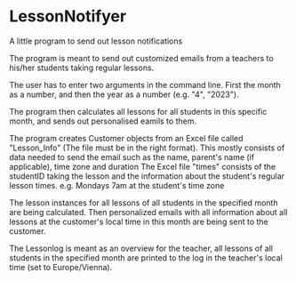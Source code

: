 # LessonNotifyer
A little program to send out lesson notifications

The program is meant to send out customized emails from a teachers to his/her students taking regular lessons. 

The user has to enter two arguments in the command line. First the month as a number, and then the year as a number (e.g. "4", "2023").

The program then calculates all lessons for all students in this specific month, and sends out personalised eamils to them.

The program creates Customer objects from an Excel file called "Lesson_Info" (The file must be in the right format). This mostly consists of data
needed to send the email such as the name, parent's name (if applicable), time zone and duration
The Excel file "times" consists of the studentID taking the lesson and the information about the student's regular lesson times. 
e.g. Mondays 7am at the student's time zone

The lesson instances for all lessons of all students in the specified month are being calculated. Then personalized emails with all
information about all lessons at the customer's local time in this month are being sent to the customer.

The Lessonlog is meant as an overview for the teacher, all lessons of all students in the specified month are printed to the log in the teacher's
local time (set to Europe/Vienna).
